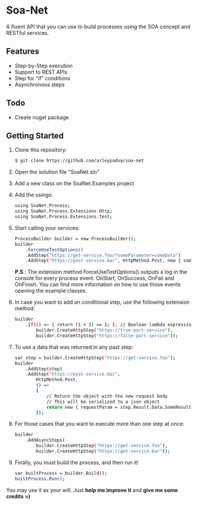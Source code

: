 # Soa-Net
A fluent API that you can use to build processes using the SOA concept and RESTful services.

## Features
* Step-by-Step execution
* Support to REST APIs
* Step for "if" conditions
* Asynchronous steps
 
## Todo
* Create nuget package

## Getting Started
1) Clone this repository: 
    ```sh
    $ git clone https://github.com/arleypadua/soa-net
    ```
2) Open the solution file "SoaNet.sln"

3) Add a new class on the SoaNet.Examples project

4) Add the usings:
    ```sh
    using SoaNet.Process;
    using SoaNet.Process.Extensions.Http;
    using SoaNet.Process.Extensions.Test;
    ```
    
5) Start calling your services:
    ```sh
    ProcessBuilder builder = new ProcessBuilder();
    builder
        .ForceUseTestOptions() 
        .AddStep("https://get-service.foo/?someParameter=someData")
        .AddStep("https://post-service.bar", HttpMethod.Post, new { someParameter = "someData" });
    ```
    
    **P.S**.: The extension method ForceUseTestOptions() outputs a log in the console for every process event: OnStart, OnSuccess, OnFail and OnFinish. You can find more information on how to use those events opening the example classes.

6) In case you want to add an conditional step, use the following extension method:
    ```sh
    builder
        .If(() => { return (1 + 1) == 2; }, // Boolean lambda expression
            builder.CreateHttpStep("https://true-part-service"),    
            builder.CreateHttpStep("https://false-part-service"));
    ```
    
7) To use a data that was returned in any past step:
    ```sh
    var step = builder.CreateHttpStep("https://get-service.foo");
    builder
        .AddStep(step)
        .AddStep("https://post-service.bar",
            HttpMethod.Post,
            () =>
            {
                // Return the object with the new request body
                // This will be serialized to a json object
                return new { requestParam = step.Result.Data.SomeResult };
            });
    ```
    
8) For those cases that you want to execute more than one step at once:    
    ```sh
    builder
        .AddAsyncSteps(
            builder.CreateHttpStep("https://get-service.foo"),
            builder.CreateHttpStep("https://get-service.bar"));
    ```

9) Finally, you must build the process, and then run it!
    ```sh
    var builtProcess = builder.Build();
    builtProcess.Run();
    ```

You may use it as your will. Just **help me improve it** and **give me some credits =)**
